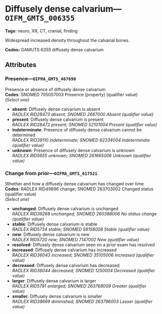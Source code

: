 # Diffusely dense calvarium—`OIFM_GMTS_006355`

**Tags:** neuro, XR, CT, cranial, finding

Widespread increased density throughout the calvarial bones.

**Codes:** GAMUTS 6355 diffusely dense calvarium

## Attributes

### Presence—`OIFMA_GMTS_467690`

Presence or absence of diffusely dense calvarium  
**Codes**: SNOMED 705057003 Presence (property) (qualifier value)  
*(Select one)*

- **absent**: Diffusely dense calvarium is absent  
_RADLEX RID28473 absent; SNOMED 2667000 Absent (qualifier value)_
- **present**: Diffusely dense calvarium is present  
_RADLEX RID28472 present; SNOMED 52101004 Present (qualifier value)_
- **indeterminate**: Presence of diffusely dense calvarium cannot be determined  
_RADLEX RID39110 indeterminate; SNOMED 82334004 Indeterminate (qualifier value)_
- **unknown**: Presence of diffusely dense calvarium is unknown  
_RADLEX RID5655 unknown; SNOMED 261665006 Unknown (qualifier value)_

### Change from prior—`OIFMA_GMTS_617521`

Whether and how a diffusely dense calvarium has changed over time  
**Codes**: RADLEX RID49896 change; SNOMED 263703002 Changed status (qualifier value)  
*(Select one)*

- **unchanged**: Diffusely dense calvarium is unchanged  
_RADLEX RID39268 unchanged; SNOMED 260388006 No status change (qualifier value)_
- **stable**: Diffusely dense calvarium is stable  
_RADLEX RID5734 stable; SNOMED 58158008 Stable (qualifier value)_
- **new**: Diffusely dense calvarium is new  
_RADLEX RID5720 new; SNOMED 7147002 New (qualifier value)_
- **resolved**: Diffusely dense calvarium seen on a prior exam has resolved  
- **increased**: Diffusely dense calvarium has increased  
_RADLEX RID36043 increased; SNOMED 35105006 Increased (qualifier value)_
- **decreased**: Diffusely dense calvarium has decreased  
_RADLEX RID36044 decreased; SNOMED 1250004 Decreased (qualifier value)_
- **larger**: Diffusely dense calvarium is larger  
_RADLEX RID5791 enlarged; SNOMED 263768009 Greater (qualifier value)_
- **smaller**: Diffusely dense calvarium is smaller  
_RADLEX RID38669 diminished; SNOMED 263796003 Lesser (qualifier value)_